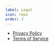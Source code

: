 ```yaml
---
label: Legal
icon: repo
order: 3
---
```


- [Privacy Policy](privacy.md)
- [Terms of Service](terms.md)